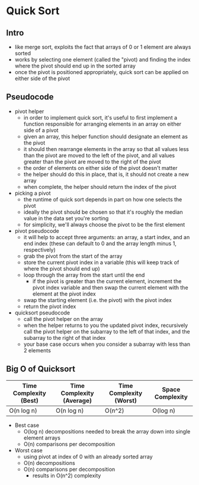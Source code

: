 # Quick Sort

## Intro
- like merge sort, exploits the fact that arrays of 0 or 1 element are always sorted
- works by selecting one element (called the "pivot) and finding the index where the pivot should end up in the sorted array
- once the pivot is positioned appropriately, quick sort can be applied on either side of the pivot

## Pseudocode
- pivot helper
  - in order to implement quick sort, it's useful to first implement a function responsible for arranging elements in an array on either side of a pivot
  - given an array, this helper function should designate an element as the pivot
  - it should then rearrange elements in the array so that all values less than the pivot are moved to the left of the pivot, and all values greater than the pivot are moved to the right of the pivot
  - the order of elements on either side of the pivot doesn't matter
  - the helper should do this in place, that is, it should not create a new array
  - when complete, the helper should return the index of the pivot
- picking a pivot
  - the runtime of quick sort depends in part on how one selects the pivot
  - ideally the pivot should be chosen so that it's roughly the median value in the data set you're sorting
  - for simplicity, we'll always choose the pivot to be the first element
- pivot pseudocode
  - it will help to accept three arguments: an array, a start index, and an end index (these can default to 0 and the array length minus 1, respectively)
  - grab the pivot from the start of the array
  - store the current pivot index in a variable (this will keep track of where the pivot should end up)
  - loop through the array from the start until the end
    - if the pivot is greater than the current element, increment the pivot index variable and then swap the current element with the element at the pivot index
  - swap the starting element (i.e. the pivot) with the pivot index
  - return the pivot index
- quicksort pseudocode 
  - call the pivot helper on the array
  - when the helper returns to you the updated pivot index, recursively call the pivot helper on the subarray to the left of that index, and the subarray to the right of that index
  - your base case occurs when you consider a subarray with less than 2 elements

## Big O of Quicksort

| Time Complexity (Best) | Time Complexity (Average) | Time Complexity (Worst) | Space Complexity|
| --- | --- | --- | --- |
| O(n log n) | O(n log n) | O(n^2) | O(log n) |

- Best case
  - O(log n) decompositions needed to break the array down into single element arrays
  - O(n) comparisons per decomposition 
- Worst case
  - using pivot at index of 0 with an already sorted array
  - O(n) decompositions
  - O(n) comparisons per decomposition 
    - results in O(n^2) complexity
